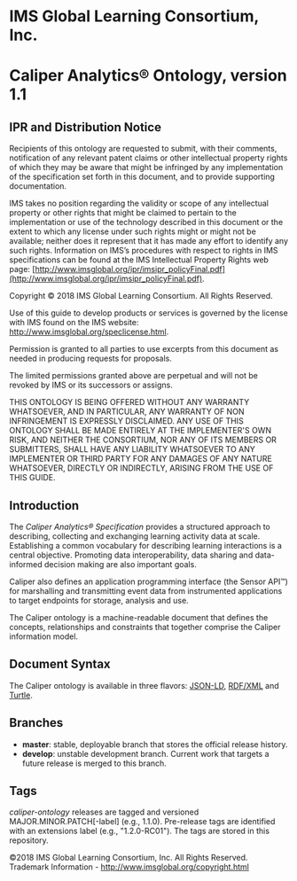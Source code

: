 # IMS Global Learning Consortium, Inc.

# Caliper Analytics&reg; Ontology, version 1.1

## IPR and Distribution Notice
Recipients of this ontology are requested to submit, with their comments, notification of any relevant patent claims or other intellectual property rights of which they may be aware that might be infringed by any implementation of the specification set forth in this document, and to provide supporting documentation.

IMS takes no position regarding the validity or scope of any intellectual property or other rights that might be claimed to pertain to the implementation or use of the technology described in this document or the extent to which any license under such rights might or might not be available; neither does it represent that it has made any effort to identify any such rights. Information on IMS’s procedures with respect to rights in IMS specifications can be found at the IMS Intellectual Property Rights web page: [http://www.imsglobal.org/ipr/imsipr_policyFinal.pdf](http://www.imsglobal.org/ipr/imsipr_policyFinal.pdf).

Copyright &copy; 2018 IMS Global Learning Consortium. All Rights Reserved.

Use of this guide to develop products or services is governed by the license with IMS found on the IMS website: http://www.imsglobal.org/speclicense.html.

Permission is granted to all parties to use excerpts from this document as needed in producing requests for proposals.

The limited permissions granted above are perpetual and will not be revoked by IMS or its successors or assigns.

THIS ONTOLOGY IS BEING OFFERED WITHOUT ANY WARRANTY WHATSOEVER, AND IN PARTICULAR, ANY WARRANTY OF NON INFRINGEMENT IS EXPRESSLY DISCLAIMED. ANY USE OF THIS ONTOLOGY SHALL BE MADE ENTIRELY AT THE IMPLEMENTER'S OWN RISK, AND NEITHER THE CONSORTIUM, NOR ANY OF ITS MEMBERS OR SUBMITTERS, SHALL HAVE ANY LIABILITY WHATSOEVER TO ANY IMPLEMENTER OR THIRD PARTY FOR ANY DAMAGES OF ANY NATURE WHATSOEVER, DIRECTLY OR INDIRECTLY, ARISING FROM THE USE OF THIS GUIDE.

## Introduction
The *Caliper Analytics&reg; Specification* provides a structured approach to describing, collecting and exchanging learning activity data at scale.  Establishing a common vocabulary for describing learning interactions is a central objective.  Promoting data interoperability, data sharing and data-informed decision making are also important goals.

Caliper also defines an application programming interface (the Sensor API&trade;) for marshalling and transmitting event data from instrumented applications to target endpoints for storage, analysis and use.

The Caliper ontology is a machine-readable document that defines the concepts, relationships and constraints that together comprise the Caliper information model.

## Document Syntax
The Caliper ontology is available in three flavors: [JSON-LD](./caliper-jsonld.owl), [RDF/XML](./caliper-rdfxml.owl) and [Turtle](./caliper-turtle.owl).

## Branches
* __master__: stable, deployable branch that stores the official release history.  
* __develop__: unstable development branch.  Current work that targets a future release is merged to this branch.

## Tags
*caliper-ontology* releases are tagged and versioned MAJOR.MINOR.PATCH\[-label\] (e.g., 1.1.0).  Pre-release tags are identified with an extensions label (e.g., "1.2.0-RC01").  The tags are stored in this repository.

©2018 IMS Global Learning Consortium, Inc. All Rights Reserved.
Trademark Information - http://www.imsglobal.org/copyright.html